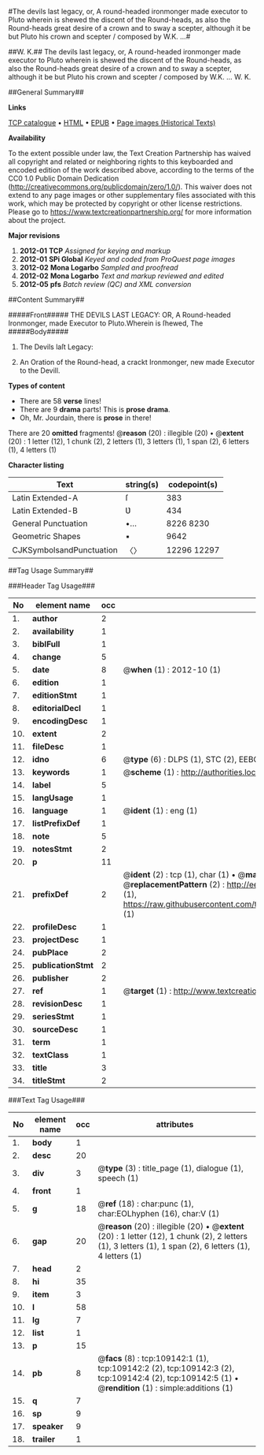 #The devils last legacy, or, A round-headed ironmonger made executor to Pluto wherein is shewed the discent of the Round-heads, as also the Round-heads great desire of a crown and to sway a scepter, although it be but Pluto his crown and scepter / composed by W.K. ...#

##W. K.##
The devils last legacy, or, A round-headed ironmonger made executor to Pluto wherein is shewed the discent of the Round-heads, as also the Round-heads great desire of a crown and to sway a scepter, although it be but Pluto his crown and scepter / composed by W.K. ...
W. K.

##General Summary##

**Links**

[TCP catalogue](http://www.ota.ox.ac.uk/tcp/)  • 
[HTML](http://tei.it.ox.ac.uk/tcp/Texts-HTML/free/A47/A47204.html)  • 
[EPUB](http://tei.it.ox.ac.uk/tcp/Texts-EPUB/free/A47/A47204.epub) • 
[Page images (Historical Texts)](https://historicaltexts.jisc.ac.uk/eebo-19577160e)

**Availability**

To the extent possible under law, the Text Creation Partnership has waived all copyright and related or neighboring rights to this keyboarded and encoded edition of the work described above, according to the terms of the CC0 1.0 Public Domain Dedication (http://creativecommons.org/publicdomain/zero/1.0/). This waiver does not extend to any page images or other supplementary files associated with this work, which may be protected by copyright or other license restrictions. Please go to https://www.textcreationpartnership.org/ for more information about the project.

**Major revisions**

1. __2012-01__ __TCP__ *Assigned for keying and markup*
1. __2012-01__ __SPi Global__ *Keyed and coded from ProQuest page images*
1. __2012-02__ __Mona Logarbo__ *Sampled and proofread*
1. __2012-02__ __Mona Logarbo__ *Text and markup reviewed and edited*
1. __2012-05__ __pfs__ *Batch review (QC) and XML conversion*

##Content Summary##

#####Front#####
THE DEVILS LAST LEGACY: OR, A Round-headed Ironmonger, made Executor to Pluto.Wherein is ſhewed, The
#####Body#####

1. The Devils laſt Legacy:

1. An Oration of the Round-head, a crackt Ironmonger, new made Executor to the Devill.

**Types of content**

  * There are 58 **verse** lines!
  * There are 9 **drama** parts! This is **prose drama**.
  * Oh, Mr. Jourdain, there is **prose** in there!

There are 20 **omitted** fragments! 
 @__reason__ (20) : illegible (20)  •  @__extent__ (20) : 1 letter (12), 1 chunk (2), 2 letters (1), 3 letters (1), 1 span (2), 6 letters (1), 4 letters (1)

**Character listing**


|Text|string(s)|codepoint(s)|
|---|---|---|
|Latin Extended-A|ſ|383|
|Latin Extended-B|Ʋ|434|
|General Punctuation|•…|8226 8230|
|Geometric Shapes|▪|9642|
|CJKSymbolsandPunctuation|〈〉|12296 12297|

##Tag Usage Summary##

###Header Tag Usage###

|No|element name|occ|attributes|
|---|---|---|---|
|1.|__author__|2||
|2.|__availability__|1||
|3.|__biblFull__|1||
|4.|__change__|5||
|5.|__date__|8| @__when__ (1) : 2012-10 (1)|
|6.|__edition__|1||
|7.|__editionStmt__|1||
|8.|__editorialDecl__|1||
|9.|__encodingDesc__|1||
|10.|__extent__|2||
|11.|__fileDesc__|1||
|12.|__idno__|6| @__type__ (6) : DLPS (1), STC (2), EEBO-CITATION (1), OCLC (1), VID (1)|
|13.|__keywords__|1| @__scheme__ (1) : http://authorities.loc.gov/ (1)|
|14.|__label__|5||
|15.|__langUsage__|1||
|16.|__language__|1| @__ident__ (1) : eng (1)|
|17.|__listPrefixDef__|1||
|18.|__note__|5||
|19.|__notesStmt__|2||
|20.|__p__|11||
|21.|__prefixDef__|2| @__ident__ (2) : tcp (1), char (1)  •  @__matchPattern__ (2) : ([0-9\-]+):([0-9IVX]+) (1), (.+) (1)  •  @__replacementPattern__ (2) : http://eebo.chadwyck.com/downloadtiff?vid=$1&page=$2 (1), https://raw.githubusercontent.com/textcreationpartnership/Texts/master/tcpchars.xml#$1 (1)|
|22.|__profileDesc__|1||
|23.|__projectDesc__|1||
|24.|__pubPlace__|2||
|25.|__publicationStmt__|2||
|26.|__publisher__|2||
|27.|__ref__|1| @__target__ (1) : http://www.textcreationpartnership.org/docs/. (1)|
|28.|__revisionDesc__|1||
|29.|__seriesStmt__|1||
|30.|__sourceDesc__|1||
|31.|__term__|1||
|32.|__textClass__|1||
|33.|__title__|3||
|34.|__titleStmt__|2||


###Text Tag Usage###

|No|element name|occ|attributes|
|---|---|---|---|
|1.|__body__|1||
|2.|__desc__|20||
|3.|__div__|3| @__type__ (3) : title_page (1), dialogue (1), speech (1)|
|4.|__front__|1||
|5.|__g__|18| @__ref__ (18) : char:punc (1), char:EOLhyphen (16), char:V (1)|
|6.|__gap__|20| @__reason__ (20) : illegible (20)  •  @__extent__ (20) : 1 letter (12), 1 chunk (2), 2 letters (1), 3 letters (1), 1 span (2), 6 letters (1), 4 letters (1)|
|7.|__head__|2||
|8.|__hi__|35||
|9.|__item__|3||
|10.|__l__|58||
|11.|__lg__|7||
|12.|__list__|1||
|13.|__p__|15||
|14.|__pb__|8| @__facs__ (8) : tcp:109142:1 (1), tcp:109142:2 (2), tcp:109142:3 (2), tcp:109142:4 (2), tcp:109142:5 (1)  •  @__rendition__ (1) : simple:additions (1)|
|15.|__q__|7||
|16.|__sp__|9||
|17.|__speaker__|9||
|18.|__trailer__|1||
